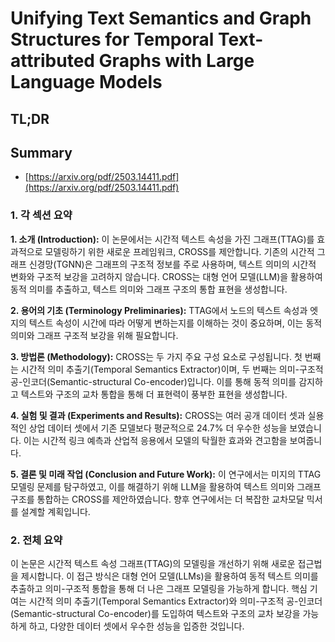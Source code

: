 # Unifying Text Semantics and Graph Structures for Temporal Text-attributed Graphs with Large Language Models
## TL;DR
## Summary
- [https://arxiv.org/pdf/2503.14411.pdf](https://arxiv.org/pdf/2503.14411.pdf)

### 1. 각 섹션 요약

**1. 소개 (Introduction):**
이 논문에서는 시간적 텍스트 속성을 가진 그래프(TTAG)를 효과적으로 모델링하기 위한 새로운 프레임워크, CROSS를 제안합니다. 기존의 시간적 그래프 신경망(TGNN)은 그래프의 구조적 정보를 주로 사용하며, 텍스트 의미의 시간적 변화와 구조적 보강을 고려하지 않습니다. CROSS는 대형 언어 모델(LLM)을 활용하여 동적 의미를 추출하고, 텍스트 의미와 그래프 구조의 통합 표현을 생성합니다.

**2. 용어의 기초 (Terminology Preliminaries):**
TTAG에서 노드의 텍스트 속성과 엣지의 텍스트 속성이 시간에 따라 어떻게 변하는지를 이해하는 것이 중요하며, 이는 동적 의미와 그래프 구조적 보강을 위해 필요합니다.

**3. 방법론 (Methodology):**
CROSS는 두 가지 주요 구성 요소로 구성됩니다. 첫 번째는 시간적 의미 추출기(Temporal Semantics Extractor)이며, 두 번째는 의미-구조적 공-인코더(Semantic-structural Co-encoder)입니다. 이를 통해 동적 의미를 감지하고 텍스트와 구조의 교차 통합을 통해 더 표현력이 풍부한 표현을 생성합니다.

**4. 실험 및 결과 (Experiments and Results):**
CROSS는 여러 공개 데이터 셋과 실용적인 상업 데이터 셋에서 기존 모델보다 평균적으로 24.7% 더 우수한 성능을 보였습니다. 이는 시간적 링크 예측과 산업적 응용에서 모델의 탁월한 효과와 견고함을 보여줍니다.

**5. 결론 및 미래 작업 (Conclusion and Future Work):**
이 연구에서는 미지의 TTAG 모델링 문제를 탐구하였고, 이를 해결하기 위해 LLM을 활용하여 텍스트 의미와 그래프 구조를 통합하는 CROSS를 제안하였습니다. 향후 연구에서는 더 복잡한 교차모달 믹서를 설계할 계획입니다.

### 2. 전체 요약

이 논문은 시간적 텍스트 속성 그래프(TTAG)의 모델링을 개선하기 위해 새로운 접근법을 제시합니다. 이 접근 방식은 대형 언어 모델(LLMs)을 활용하여 동적 텍스트 의미를 추출하고 의미-구조적 통합을 통해 더 나은 그래프 모델링을 가능하게 합니다. 핵심 기여는 시간적 의미 추출기(Temporal Semantics Extractor)와 의미-구조적 공-인코더(Semantic-structural Co-encoder)를 도입하여 텍스트와 구조의 교차 보강을 가능하게 하고, 다양한 데이터 셋에서 우수한 성능을 입증한 것입니다.